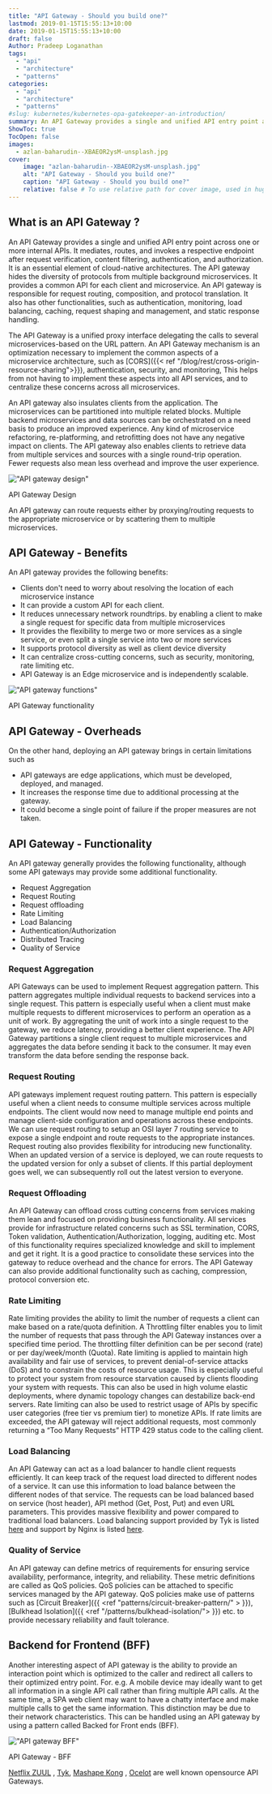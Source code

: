 ```yaml
---
title: "API Gateway - Should you build one?"
lastmod: 2019-01-15T15:55:13+10:00
date: 2019-01-15T15:55:13+10:00
draft: false
Author: Pradeep Loganathan
tags: 
  - "api"
  - "architecture"
  - "patterns"
categories:
  - "api"
  - "architecture"
  - "patterns"
#slug: kubernetes/kubernetes-opa-gatekeeper-an-introduction/
summary: An API Gateway provides a single and unified API entry point across one or more internal APIs. It mediates, routes, and invokes a respective endpoint after request verification, content filtering, authentication, and authorization.
ShowToc: true
TocOpen: false
images:
  - azlan-baharudin--XBAEOR2ysM-unsplash.jpg
cover:
    image: "azlan-baharudin--XBAEOR2ysM-unsplash.jpg"
    alt: "API Gateway - Should you build one?"
    caption: "API Gateway - Should you build one?"
    relative: false # To use relative path for cover image, used in hugo Page-bundles
---
```


## What is an API Gateway ?

An API Gateway provides a single and unified API entry point across one or more internal APIs. It mediates, routes, and invokes a respective endpoint after request verification, content filtering, authentication, and authorization. It is an essential element of cloud-native architectures. The API gateway hides the diversity of protocols from multiple background microservices. It provides a common API for each client and microservice. An API gateway is responsible for request routing, composition, and protocol translation. It also has other functionalities, such as authentication, monitoring, load balancing, caching, request shaping and management, and static response handling.

The API Gateway is a unified proxy interface delegating the calls to several microservices-based on the URL pattern. An API Gateway mechanism is an optimization necessary to implement the common aspects of a microservice architecture, such as [CORS]({{< ref "/blog/rest/cross-origin-resource-sharing">}}), authentication, security, and monitoring, This helps from not having to implement these aspects into all API services, and to centralize these concerns across all microservices.

An API gateway also insulates clients from the application. The microservices can be partitioned into multiple related blocks. Multiple backend microservices and data sources can be orchestrated on a need basis to produce an improved experience. Any kind of microservice refactoring, re-platforming, and retrofitting does not have any negative impact on clients. The API gateway also enables clients to retrieve data from multiple services and sources with a single round-trip operation. Fewer requests also mean less overhead and improve the user experience.

!["API gateway design"](images/API-gateway-design.png)

API Gateway Design

An API gateway can route requests either by proxying/routing requests to the appropriate microservice or by scattering them to multiple microservices.

## API Gateway - Benefits

An API gateway provides the following benefits:

- Clients don't need to worry about resolving the location of each microservice instance
- It can provide a custom API for each client.
- It reduces unnecessary network roundtrips. by enabling a client to make a single request for specific data from multiple microservices
- It provides the flexibility to merge two or more services as a single service, or even split a single service into two or more services
- It supports protocol diversity as well as client device diversity
- It can centralize cross-cutting concerns, such as security, monitoring, rate limiting etc.
- API Gateway is an Edge microservice and is independently scalable.

!["API gateway functions"](images/API-gateway-Functions.png)

API Gateway functionality

## API Gateway - Overheads

On the other hand, deploying an API gateway brings in certain limitations such as

- API gateways are edge applications, which must be developed, deployed, and managed.
- It increases the response time due to additional processing at the gateway.
- It could become a single point of failure if the proper measures are not taken.

## API Gateway - Functionality

An API gateway generally provides the following functionality, although some API gateways may provide some additional functionality.

- Request Aggregation
- Request Routing
- Request offloading
- Rate Limiting
- Load Balancing
- Authentication/Authorization
- Distributed Tracing
- Quality of Service

### Request Aggregation

API Gateways can be used to implement Request aggregation pattern. This pattern aggregates multiple individual requests to backend services into a single request. This pattern is especially useful when a client must make multiple requests to different microservices to perform an operation as a unit of work. By aggregating the unit of work into a single request to the gateway, we reduce latency, providing a better client experience. The API Gateway partitions a single client request to multiple microservices and aggregates the data before sending it back to the consumer. It may even transform the data before sending the response back.

### Request Routing

API gateways implement request routing pattern. This pattern is especially useful when a client needs to consume multiple services across multiple endpoints. The client would now need to manage multiple end points and manage client-side configuration and operations across these endpoints. We can use request routing to setup an OSI layer 7 routing service to expose a single endpoint and route requests to the appropriate instances. Request routing also provides flexibility for introducing new functionality. When an updated version of a service is deployed, we can route requests to the updated version for only a subset of clients. If this partial deployment goes well, we can subsequently roll out the latest version to everyone.

### Request Offloading

An API Gateway can offload cross cutting concerns from services making them lean and focused on providing business functionality. All services provide for infrastructure related concerns such as SSL termination, CORS, Token validation, Authentication/Authorization, logging, auditing etc. Most of this functionality requires specialized knowledge and skill to implement and get it right. It is a good practice to consolidate these services into the gateway to reduce overhead and the chance for errors. The API Gateway can also provide additional functionality such as caching, compression, protocol conversion etc.

### Rate Limiting

Rate limiting provides the ability to limit the number of requests a client can make based on a rate/quota definition. A Throttling filter enables you to limit the number of requests that pass through the API Gateway instances over a specified time period. The throttling filter definition can be per second (rate) or per day/week/month (Quota). Rate limiting is applied to maintain high availability and fair use of services, to prevent denial-of-service attacks (DoS) and to constrain the costs of resource usage. This is especially useful to protect your system from resource starvation caused by clients flooding your system with requests. This can also be used in high volume elastic deployments, where dynamic topology changes can destabilize back-end servers. Rate limiting can also be used to restrict usage of APIs by specific user categories (free tier vs premium tier) to monetize APIs. If rate limits are exceeded, the API gateway will reject additional requests, most commonly returning a “Too Many Requests” HTTP 429 status code to the calling client.

### Load Balancing

An API Gateway can act as a load balancer to handle client requests efficiently. It can keep track of the request load directed to different nodes of a service. It can use this information to load balance between the different nodes of that service. The requests can be load balanced based on service (host header), API method (Get, Post, Put) and even URL parameters. This provides massive flexibility and power compared to traditional load balancers. Load balancing support provided by Tyk is listed [here](https://tyk.io/docs/planning-for-production/ensure-high-availability/load-balancing/) and support by Nginx is listed [here](https://www.nginx.com/blog/consolidating-your-api-gateway-and-load-balancer-with-nginx/).

### Quality of Service

An API gateway can define metrics of requirements for ensuring service availability, performance, integrity, and reliability. These metric definitions are called as QoS policies. QoS policies can be attached to specific services managed by the API gateway. QoS policies make use of patterns such as [Circuit Breaker]({{ <ref "patterns/circuit-breaker-pattern/" > }}), [Bulkhead Isolation]({{ <ref "/patterns/bulkhead-isolation/"> }}) etc. to provide necessary reliability and fault tolerance.

## Backend for Frontend (BFF)

Another interesting aspect of API gateway is the ability to provide an interaction point which is optimized to the caller and redirect all callers to their optimized entry point. For. e.g. A mobile device may ideally want to get all information in a single API call rather than firing multiple API calls. At the same time, a SPA web client may want to have a chatty interface and make multiple calls to get the same information. This distinction may be due to their network characteristics. This can be handled using an API gateway by using a pattern called Backed for Front ends (BFF).

!["API gateway BFF"](images/API-Gateway-BFF.jpg)

API Gateway - BFF

[Netflix ZUUL](https://github.com/Netflix/zuul) , [Tyk](https://tyk.io/api-gateway/open-source/), [Mashape Kong](https://github.com/Kong/kong) , [Ocelot](https://github.com/ThreeMammals/Ocelot) are well known opensource API Gateways.
